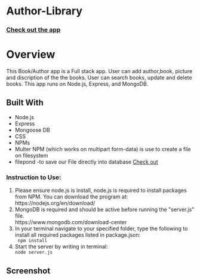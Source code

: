 # Author-Library
<a href="https://author-library.herokuapp.com/"><h3>Check out the app</h3></a>

<h1>Overview</h1>
<p>
This Book/Author app is a Full stack app. User can add author,book, picture and discription of the the books. User can search books, update and delete books. This app runs on Node.js, Express, and MongoDB. 
</p>

<h2>Built With</h2>
<ul>
<li>Node.js</li>
<li>Express</li>
<li>Mongoose DB</li>
<li>CSS</li>
<li>NPMs</li>
<li>Multer NPM (which works on multipart form-data) is use to create a file on filesystem</li>
<li>filepond -to save our File directly into database <a href="https://pqina.nl/filepond/docs/patterns/installation/">Check out</a></li>
</ul>

<h3>Instruction to Use:</h3>
<ol>
<li>Please ensure node.js is install, node.js is required to install packages from NPM. You can download the program at:</li>
https://nodejs.org/en/download/

<li>MongoDB is required and should be active before running the "server.js" file.</li>
https://www.mongodb.com/download-center

<li>In your terminal navigate to your specified folder, type the following to install all required packages listed in package.json:</li>
<code> npm install</code>

<li>Start the server by writing in terminal:</li>
<code>node server.js</code>
</ol>

<h2> Screenshot </h2>
<div align="center">
    
</div>
